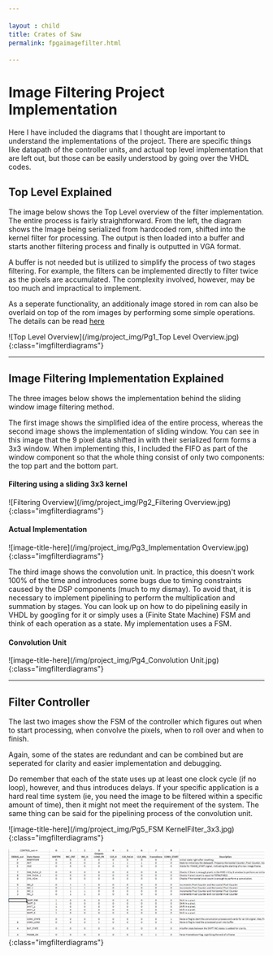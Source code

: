 ```yaml
---

layout : child
title: Crates of Saw
permalink: fpgaimagefilter.html

---
```


# Image Filtering Project Implementation

Here I have included the diagrams that I thought are important to understand the implementations of the project. There are specific things like datapath of the controller units, and actual top level implementation that are left out, but those can be easily understood by going over the VHDL codes.

## Top Level Explained

The image below shows the Top Level overview of the filter implementation.
The entire process is fairly straightforward. From the left, the diagram shows the Image being serialized from hardcoded rom, shifted into the kernel filter for processing. The output is then loaded into a buffer and starts another filtering process and finally is outputted in VGA format.

A buffer is not needed but is utilized to simplify the process of two stages filtering. For example, the filters can be implemented directly to filter twice as the pixels are accumulated. The complexity involved, however, may be too much and impractical to implement.

As a seperate functionality, an additionaly image stored in rom can also be overlaid on top of the rom images by performing some simple operations. 
The details can be read [here](https://en.wikipedia.org/wiki/Mask_(computing)#Image_masks)

![Top Level Overview](/img/project_img/Pg1_Top Level Overview.jpg){:class="imgfilterdiagrams"}


---
## Image Filtering Implementation Explained

The three images below shows the implementation behind the sliding window image filtering method.

The first image shows the simplified idea of the entire process, whereas the second image shows the implementation of sliding window. You can see in this image that the 9 pixel data shifted in with their serialized form forms a 3x3 window. When implementing this, I included the FIFO as part of the window component so that the whole thing consist of only two components: the top part and the bottom part.

#### Filtering using a sliding 3x3 kernel
![Filtering Overview](/img/project_img/Pg2_Filtering Overview.jpg){:class="imgfilterdiagrams"}

#### Actual Implementation
![image-title-here](/img/project_img/Pg3_Implementation Overview.jpg){:class="imgfilterdiagrams"}

The third image shows the convolution unit. In practice, this doesn't work 100% of the time and introduces some bugs due to timing constraints caused by the DSP components (much to my dismay). To avoid that, it is necessary to implement pipelining to perform the multiplication and summation by stages. You can look up on how to do pipelining easily in VHDL by googling for it or simply uses a (Finite State Machine) FSM and think of each operation as a state. My implementation uses a FSM.

#### Convolution Unit
![image-title-here](/img/project_img/Pg4_Convolution Unit.jpg){:class="imgfilterdiagrams"}

---

## Filter Controller

The last two images show the FSM of the controller which figures out when to start processing, when convolve the pixels, when to roll over and when to finish.

Again, some of the states are redundant and can be combined but are seperated for clarity and easier implementation and debugging. 

Do remember that each of the state uses up at least one clock cycle (if no loop), however, and thus introduces delays. If your specific application is a hard real time system (ie, you need the image to be filtered within a specific amount of time), then it might not meet the requirement of the system. The same thing can be said for the pipelining process of the convolution unit.

![image-title-here](/img/project_img/Pg5_FSM KernelFilter_3x3.jpg){:class="imgfilterdiagrams"}

![image-title-here](/img/project_img/StateTable.PNG){:class="imgfilterdiagrams"}


